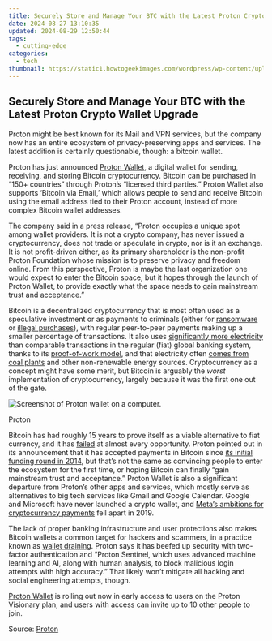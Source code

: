 ```yaml
---
title: Securely Store and Manage Your BTC with the Latest Proton Crypto Wallet Upgrade
date: 2024-08-27 13:10:35
updated: 2024-08-29 12:50:44
tags:
  - cutting-edge
categories:
  - tech
thumbnail: https://static1.howtogeekimages.com/wordpress/wp-content/uploads/2024/07/proton-1.jpg
---
```


## Securely Store and Manage Your BTC with the Latest Proton Crypto Wallet Upgrade

Proton might be best known for its Mail and VPN services, but the company now has an entire ecosystem of privacy-preserving apps and services. The latest addition is certainly questionable, though: a bitcoin wallet.

 Proton has just announced [Proton Wallet](https://www.anrdoezrs.net/links/3607085/type/dlg/sid/UUhtgUeUpU2004351/https://proton.me/wallet), a digital wallet for sending, receiving, and storing Bitcoin cryptocurrency. Bitcoin can be purchased in “150+ countries” through Proton’s “licensed third parties.” Proton Wallet also supports ‘Bitcoin via Email,’ which allows people to send and receive Bitcoin using the email address tied to their Proton account, instead of more complex Bitcoin wallet addresses.

 The company said in a press release, “Proton occupies a unique spot among wallet providers. It is not a crypto company, has never issued a cryptocurrency, does not trade or speculate in crypto, nor is it an exchange. It is not profit-driven either, as its primary shareholder is the non-profit Proton Foundation whose mission is to preserve privacy and freedom online. From this perspective, Proton is maybe the last organization one would expect to enter the Bitcoin space, but it hopes through the launch of Proton Wallet, to provide exactly what the space needs to gain mainstream trust and acceptance.”

 Bitcoin is a decentralized cryptocurrency that is most often used as a speculative investment or as payments to criminals (either for [ransomware](https://www.npr.org/2021/06/10/1004874311/how-bitcoin-has-fueled-ransomware-attacks) or [illegal purchases](https://en.wikipedia.org/wiki/Silk%5FRoad%5F%28marketplace%29)), with regular peer-to-peer payments making up a smaller percentage of transactions. It also uses [significantly more electricity](https://www.bbc.com/news/technology-56012952) than comparable transactions in the regular (fiat) global banking system, thanks to its [proof-of-work model](https://en.wikipedia.org/wiki/Proof%5Fof%5Fwork), and that electricity often [comes from coal plants](https://arstechnica.com/tech-policy/2021/09/old-coal-plant-is-now-mining-bitcoin-for-a-utility-company/) and other non-renewable energy sources. Cryptocurrency as a concept might have some merit, but Bitcoin is arguably the _worst_ implementation of cryptocurrency, largely because it was the first one out of the gate.

![Screenshot of Proton wallet on a computer.](https://static1.howtogeekimages.com/wordpress/wp-content/uploads/2024/07/proton-wallet-pr-3.png) 

Proton

 Bitcoin has had roughly 15 years to prove itself as a viable alternative to fiat currency, and it has [failed](https://fortune.com/2022/01/19/el-salvador-bitcoin-economy-distressed-debt/) at almost every opportunity. Proton pointed out in its announcement that it has accepted payments in Bitcoin since [its initial funding round in 2014](https://www.anrdoezrs.net/links/3607085/type/dlg/sid/UUhtgUeUpU2004351/https://proton.me/blog/paypal-freezes-protonmail-campaign-funds), but that’s not the same as convincing people to enter the ecosystem for the first time, or hoping Bitcoin can finally “gain mainstream trust and acceptance.” Proton Wallet is also a significant departure from Proton’s other apps and services, which mostly serve as alternatives to big tech services like Gmail and Google Calendar. Google and Microsoft have never launched a crypto wallet, and [Meta’s ambitions for cryptocurrency payments](https://en.wikipedia.org/wiki/Diem%5F%28digital%5Fcurrency%29) fell apart in 2019.

 The lack of proper banking infrastructure and user protections also makes Bitcoin wallets a common target for hackers and scammers, in a practice known as [wallet draining](https://www.web3isgoinggreat.com/?theme=hack). Proton says it has beefed up security with two-factor authentication and “Proton Sentinel, which uses advanced machine learning and AI, along with human analysis, to block malicious login attempts with high accuracy.” That likely won’t mitigate all hacking and social engineering attempts, though.

[Proton Wallet](https://www.anrdoezrs.net/links/3607085/type/dlg/sid/UUhtgUeUpU2004351/https://proton.me/wallet) is rolling out now in early access to users on the Proton Visionary plan, and users with access can invite up to 10 other people to join.

 Source: [Proton](https://www.anrdoezrs.net/links/3607085/type/dlg/sid/UUhtgUeUpU2004351/https://proton.me/blog/proton-wallet-launch)

<ins class="adsbygoogle"
     style="display:block"
     data-ad-format="autorelaxed"
     data-ad-client="ca-pub-7571918770474297"
     data-ad-slot="1223367746"></ins>



<ins class="adsbygoogle"
     style="display:block"
     data-ad-client="ca-pub-7571918770474297"
     data-ad-slot="8358498916"
     data-ad-format="auto"
     data-full-width-responsive="true"></ins>
